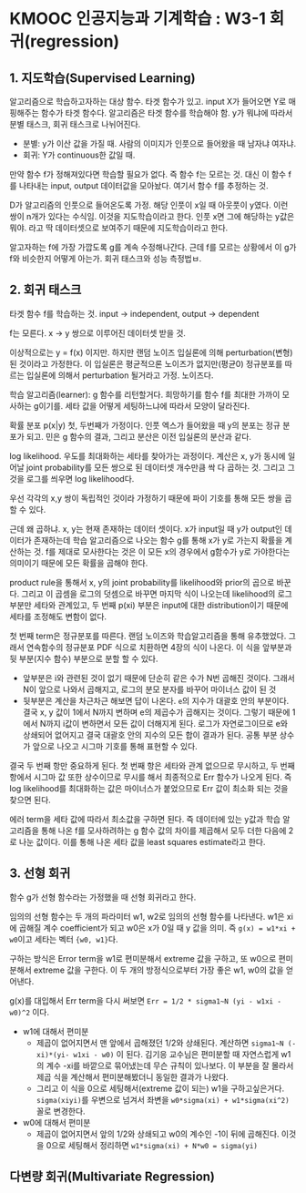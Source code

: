 # KMOOC 인공지능과 기계학습 : W3-1 회귀(regression)

## 1. 지도학습(Supervised Learning)

알고리즘으로 학습하고자하는 대상 함수. 타겟 함수가 있고. input X가 들어오면 Y로 매핑해주는 함수가 타겟 함수다. 알고리즘은 타겟 함수를 학습해야 함. y가 뭐냐에 따라서 분별 태스크, 회귀 태스크로 나뉘어진다.

- 분별: y가 이산 값을 가질 때. 사람의 이미지가 인풋으로 들어왔을 때 남자냐 여자냐.
- 회귀: Y가 continuous한 값일 때.

만약 함수 f가 정해져있다면 학습할 필요가 없다. 즉 함수 f는 모르는 것. 대신 이 함수 f를 나타내는 input, output 데이터값을 모아놨다. 여기서 함수 f를 추정하는 것.

D가 알고리즘의 인풋으로 들어온도록 가정. 해당 인풋이 x일 때 아웃풋이 y였다. 이런 쌍이 n개가 있다는 수식임. 이것을 지도학습이라고 한다. 인풋 x면 그에 해당하는 y값은 뭐야. 라고 딱 데이터셋으로 보여주기 때문에 지도학습이라고 한다.

알고자하는 f에 가장 가깝도록 g를 계속 수정해나간다. 근데 f를 모르는 상황에서 이 g가 f와 비슷한지 어떻게 아는가. 회귀 태스크와 성능 측정법ㅂ.

## 2. 회귀 태스크

타겟 함수 f를 학습하는 것. input -> independent, output -> dependent

f는 모른다. x -> y 쌍으로 이루어진 데이터셋 받을 것. 

이상적으로는 y = f(x) 이지만. 하지만 랜덤 노이즈 입실론에 의해 perturbation(변형)된 것이라고 가정한다. 이 입실론은 평균적으론 노이즈가 없지만(평균0) 정규분포를 따르는 입실론에 의해서 perturbation 될거라고 가정. 노이즈다.

학습 알고리즘(learner): g 함수를 리턴할거다. 희망하기를 함수 f를 최대한 가까이 모사하는 g이기를. 세타 값을 어떻게 세팅하느냐에 따라서 모양이 달라진다.

확률 분포 p(x|y) 첫, 두번째가 가정이다. 인풋 엑스가 들어왔을 때 y의 분포는 정규 분포가 되고. 민은 g 함수의 결과, 그리고 분산은 이전 입실론의 분산과 같다.

log likelihood. 우도를 최대화하는 세타를 찾아가는 과정이다. 계산은 x, y가 동시에 일어날 joint probability를 모든 쌍으로 된 데이터셋 개수만큼 싹 다 곱하는 것. 그리고 그것을 로그를 씌우면 log likelihood다.

우선 각각의 x,y 쌍이 독립적인 것이라 가정하기 때문에 파이 기호를 통해 모든 쌍을 곱할 수 있다.

근데 왜 곱하냐. x, y는 현재 존재하는 데이터 셋이다. x가 input일 때 y가 output인 데이터가 존재하는데 학습 알고리즘으로 나오는 함수 g를 통해 x가 y로 가는지 확률을 계산하는 것. f를 제대로 모사한다는 것은 이 모든 x의 경우에서 g함수가 y로 가야한다는 의미이기 때문에 모든 확률을 곱해야 한다.

product rule을 통해서 x, y의 joint probability를 likelihood와 prior의 곱으로 바꾼다. 그리고 이 곱셈을 로그의 덧셈으로 바꾸면 마지막 식이 나오는데 likelihood의 로그 부분만 세타와 관계있고, 두 번째 p(xi) 부분은 input에 대한 distribution이기 때문에 세타를 조정해도 변함이 없다.

첫 번째 term은 정규분포를 따른다. 랜덤 노이즈와 학습알고리즘을 통해 유추했었다. 그래서 연속함수의 정규분포 PDF 식으로 치환하면 4장의 식이 나온다. 이 식을 앞부분과 뒷 부분(지수 함수) 부분으로 분할 할 수 있다.

- 앞부분은 i와 관련된 것이 없기 때문에 단순히 같은 수가 N번 곱해진 것이다. 그래서 N이 앞으로 나와서 곱해지고, 로그의 분모 분자를 바꾸어 마이너스 값이 된 것
- 뒷부분은 계산을 차근차근 해보면 답이 나온다. `e`의 지수가 대괄호 안의 부분이다. 결국 x, y 값이 1에서 N까지 변하며 e의 제곱수가 곱해지는 것이다. 그렇기 때문에 1에서 N까지 i값이 변하면서 모든 값이 더해지게 된다. 로그가 자연로그이므로 e와 상쇄되어 없어지고 결국 대괄호 안의 지수의 모든 합이 결과가 된다. 공통 부분 상수가 앞으로 나오고 시그마 기호를 통해 표현할 수 있다.

결국 두 번째 항만 중요하게 된다. 첫 번째 항은 세타와 관계 없으므로 무시하고, 두 번째 항에서 시그마 값 또한 상수이므로 무시를 해서 최종적으로 Err 함수가 나오게 된다. 즉 log likelihood를 최대화하는 값은 마이너스가 붙었으므로 Err 값이 최소화 되는 것을 찾으면 된다.

에러 term을 세타 값에 따라서 최소값을 구하면 된다. 즉 데이터에 있는 y값과 학습 알고리즘을 통해 나온 f를 모사하려하는 g 함수 값의 차이를 제곱해서 모두 더한 다음에 2로 나눈 값이다. 이를 통해 나온 세타 값을 least squares estimate라고 한다.

## 3. 선형 회귀

함수 g가 선형 함수라는 가정했을 때 선형 회귀라고 한다.

임의의 선형 함수는 두 개의 파라미터 w1, w2로 임의의 선형 함수를 나타낸다. w1은 xi에 곱해질 계수 coefficient가 되고 w0은 x가 0일 때 y 값을 의미. 즉 `g(x) = w1*xi + w0`이고 세타는 벡터 `{w0, w1}`다.

구하는 방식은 Error term을 w1로 편미분해서 extreme 값을 구하고, 또 w0으로 편미분해서 extreme 값을 구한다. 이 두 개의 방정식으로부터 가장 좋은 w1, w0의 값을 얻어낸다.

g(x)를 대입해서 Err term을 다시 써보면 `Err = 1/2 * sigma1~N (yi - w1xi - w0)^2` 이다.

- w1에 대해서 편미분
    + 제곱이 없어지면서 맨 앞에서 곱해졌던 1/2와 상쇄된다. 계산하면 `sigma1~N (-xi)*(yi- w1xi - w0)` 이 된다. 김기응 교수님은 편미분할 때 자연스럽게 w1의 계수 -xi를 바깥으로 묶어냈는데 무슨 규칙이 있나보다. 이 부분을 잘 몰라서 제곱 식을 계산해서 편미분해봤더니 동일한 결과가 나왔다.
    + 그리고 이 식을 0으로 세팅해서(extreme 값이 되는) w1을 구하고싶은거다. `sigma(xiyi)`를 우변으로 넘겨서 좌변을 `w0*sigma(xi) + w1*sigma(xi^2)` 꼴로 변경한다.
- w0에 대해서 편미분
    + 제곱이 없어지면서 앞의 1/2와 상쇄되고 w0의 계수인 -1이 뒤에 곱해진다. 이것을 0으로 세팅해서 정리하면 `w1*sigma(xi) + N*w0 = sigma(yi)`

## 다변량 회귀(Multivariate Regression)


















